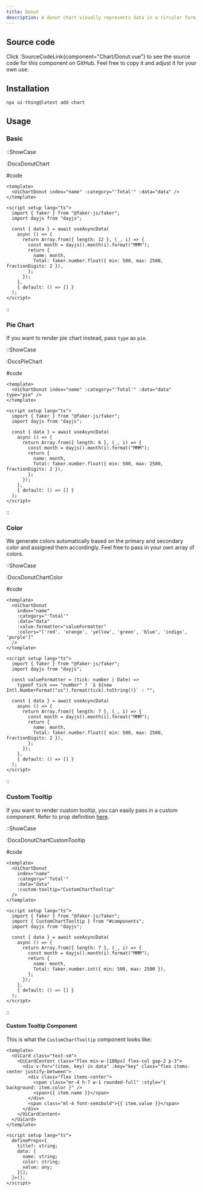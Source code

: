 ```yaml
---
title: Donut
description: A donut chart visually represents data in a circular form, similar to a pie chart but with a central void, emphasizing proportions within categories.
---
```


## Source code

Click :SourceCodeLink{component="Chart/Donut.vue"} to see the source code for this component on GitHub. Feel free to copy it and adjust it for your own use.

## Installation

```bash
npx ui-thing@latest add chart
```

## Usage

### Basic

::ShowCase

:DocsDonutChart

#code

<!-- automd:file src="../../app/components/content/Docs/Chart/Donut/DocsDonutChart.vue" code lang="vue -->

```"vue [DocsDonutChart.vue]
<template>
  <UiChartDonut index="name" :category="'Total'" :data="data" />
</template>

<script setup lang="ts">
  import { faker } from "@faker-js/faker";
  import dayjs from "dayjs";

  const { data } = await useAsyncData(
    async () => {
      return Array.from({ length: 12 }, (_, i) => {
        const month = dayjs().month(i).format("MMM");
        return {
          name: month,
          Total: faker.number.float({ min: 500, max: 2500, fractionDigits: 2 }),
        };
      });
    },
    { default: () => [] }
  );
</script>

```

<!-- /automd -->

::

### Pie Chart

If you want to render pie chart instead, pass `type` as `pie`.

::ShowCase

:DocsPieChart

#code

<!-- automd:file src="../../app/components/content/Docs/Chart/Donut/DocsPieChart.vue" code lang="vue -->

```"vue [DocsPieChart.vue]
<template>
  <UiChartDonut index="name" :category="'Total'" :data="data" type="pie" />
</template>

<script setup lang="ts">
  import { faker } from "@faker-js/faker";
  import dayjs from "dayjs";

  const { data } = await useAsyncData(
    async () => {
      return Array.from({ length: 6 }, (_, i) => {
        const month = dayjs().month(i).format("MMM");
        return {
          name: month,
          Total: faker.number.float({ min: 500, max: 2500, fractionDigits: 2 }),
        };
      });
    },
    { default: () => [] }
  );
</script>

```

<!-- /automd -->

::

### Color

We generate colors automatically based on the primary and secondary color and assigned them accordingly. Feel free to pass in your own array of colors.

::ShowCase

:DocsDonutChartColor

#code

<!-- automd:file src="../../app/components/content/Docs/Chart/Donut/DocsDonutChartColor.vue" code lang="vue -->

```"vue [DocsDonutChartColor.vue]
<template>
  <UiChartDonut
    index="name"
    :category="'Total'"
    :data="data"
    :value-formatter="valueFormatter"
    :colors="['red', 'orange', 'yellow', 'green', 'blue', 'indigo', 'purple']"
  />
</template>

<script setup lang="ts">
  import { faker } from "@faker-js/faker";
  import dayjs from "dayjs";

  const valueFormatter = (tick: number | Date) =>
    typeof tick === "number" ? `$ ${new Intl.NumberFormat("us").format(tick).toString()}` : "";

  const { data } = await useAsyncData(
    async () => {
      return Array.from({ length: 7 }, (_, i) => {
        const month = dayjs().month(i).format("MMM");
        return {
          name: month,
          Total: faker.number.float({ min: 500, max: 2500, fractionDigits: 2 }),
        };
      });
    },
    { default: () => [] }
  );
</script>

```

<!-- /automd -->

::

### Custom Tooltip

If you want to render custom tooltip, you can easily pass in a custom component. Refer to prop definition [here](/charts#custom-tooltip).

::ShowCase

:DocsDonutChartCustomTooltip

#code

<!-- automd:file src="../../app/components/content/Docs/Chart/Donut/DocsDonutChartCustomTooltip.vue" code lang="vue -->

```"vue [DocsDonutChartCustomTooltip.vue]
<template>
  <UiChartDonut
    index="name"
    :category="'Total'"
    :data="data"
    :custom-tooltip="CustomChartTooltip"
  />
</template>

<script setup lang="ts">
  import { faker } from "@faker-js/faker";
  import { CustomChartTooltip } from "#components";
  import dayjs from "dayjs";

  const { data } = await useAsyncData(
    async () => {
      return Array.from({ length: 7 }, (_, i) => {
        const month = dayjs().month(i).format("MMM");
        return {
          name: month,
          Total: faker.number.int({ min: 500, max: 2500 }),
        };
      });
    },
    { default: () => [] }
  );
</script>

```

<!-- /automd -->

::

#### Custom Tooltip Component

This is what the `CustomChartTooltip` component looks like:

<!-- automd:file src="../../app/components/CustomChartTooltip.vue" code lang="vue -->

```"vue [CustomChartTooltip.vue]
<template>
  <UiCard class="text-sm">
    <UiCardContent class="flex min-w-[180px] flex-col gap-2 p-3">
      <div v-for="(item, key) in data" :key="key" class="flex items-center justify-between">
        <div class="flex items-center">
          <span class="mr-4 h-7 w-1 rounded-full" :style="{ background: item.color }" />
          <span>{{ item.name }}</span>
        </div>
        <span class="ml-4 font-semibold">{{ item.value }}</span>
      </div>
    </UiCardContent>
  </UiCard>
</template>

<script setup lang="ts">
  defineProps<{
    title?: string;
    data: {
      name: string;
      color: string;
      value: any;
    }[];
  }>();
</script>

```

<!-- /automd -->
